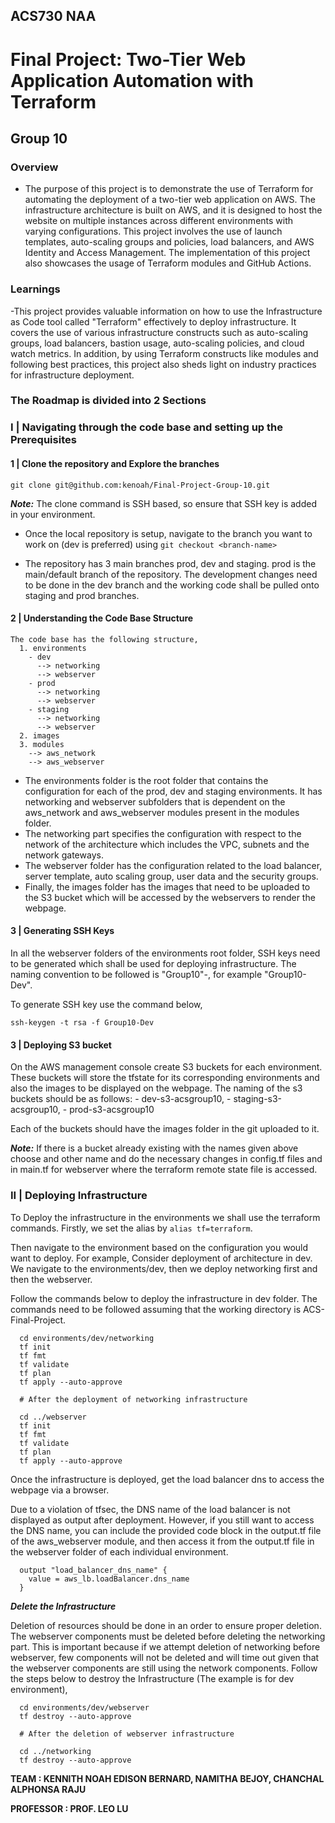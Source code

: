 ## ACS730 NAA 
# Final Project: Two-Tier Web Application Automation with Terraform 
## Group 10

### Overview
   - The purpose of this project is to demonstrate the use of Terraform for automating the deployment of a two-tier web application on AWS. The infrastructure architecture is built on AWS, and it is designed to host the website on multiple instances across different environments with varying configurations. This project involves the use of launch templates, auto-scaling groups and policies, load balancers, and AWS Identity and Access Management. The implementation of this project also showcases the usage of Terraform modules and GitHub Actions.
### Learnings
   -This project provides valuable information on how to use the Infrastructure as Code tool called "Terraform" effectively to deploy infrastructure. It covers the use of various infrastructure constructs such as auto-scaling groups, load balancers, bastion usage, auto-scaling policies, and cloud watch metrics. In addition, by using Terraform constructs like modules and following best practices, this project also sheds light on industry practices for infrastructure deployment.
### The‌ ‌Roadmap‌ ‌is‌ ‌divided‌ ‌into‌ ‌2‌ ‌Sections‌ ‌

### I | Navigating through the code base and setting up the Prerequisites
#### 1 | Clone the repository and Explore the branches

  ``` 
  git clone git@github.com:kenoah/Final-Project-Group-10.git
  ```
  
  ***Note:*** The clone command is SSH based, so ensure that SSH key is added in your environment.
  
  - Once the local repository is setup, navigate to the branch you want to work on (dev is preferred) using 
                ``` git checkout <branch-name> ```
  
  - The repository has 3 main branches prod, dev and staging. prod is the main/default branch of the repository.
  The development changes need to be done in the dev branch and the working code shall be pulled onto staging and prod branches.

#### 2 | Understanding the Code Base Structure
    
    The code base has the following structure,
      1. environments
        - dev
          --> networking
          --> webserver
        - prod
          --> networking
          --> webserver
        - staging
          --> networking
          --> webserver
      2. images
      3. modules
        --> aws_network
        --> aws_webserver
        
  - The environments folder is the root folder that contains the configuration for each of the prod, dev and staging environments. It has networking and webserver subfolders that is dependent on the aws_network and aws_webserver modules present in the modules folder.
  - The networking part specifies the configuration with respect to the network of the architecture which includes the VPC, subnets and the network gateways.
  - The webserver folder has the configuration related to the load balancer, server template, auto scaling group, user data and the security groups.
  - Finally, the images folder has the images that need to be uploaded to the S3 bucket which will be accessed by the webservers to render the webpage.

#### 3 | Generating SSH Keys
  In all the webserver folders of the environments root folder, SSH keys need to be generated which shall be used for deploying infrastructure.
  The naming convention to be followed is "Group10"-<environment-name>, for example "Group10-Dev".
  
  To generate SSH key use the command below,
  ```
  ssh-keygen -t rsa -f Group10-Dev
  ```

#### 3 | Deploying S3 bucket
  On the AWS management console create S3 buckets for each environment. These buckets will store the tfstate for its corresponding environments and also the images to be displayed on the webpage.
  The naming of the s3 buckets should be as follows:
    - dev-s3-acsgroup10,
    - staging-s3-acsgroup10,
    - prod-s3-acsgroup10
  
  Each of the buckets should have the images folder in the git uploaded to it.
  
  ***Note:*** If there is a bucket already existing with the names given above choose and other name and do the necessary changes in config.tf files and in main.tf for webserver where the terraform remote state file is accessed.

### II | Deploying Infrastructure 

  To Deploy the infrastructure in the environments we shall use the terraform commands.
  Firstly, we set the alias by ``` alias tf=terraform ```.
  
  Then navigate to the environment based on the configuration you would want to deploy.
  For example, Consider deployment of architecture in dev. We navigate to the environments/dev, then we deploy networking first and then the webserver.
  
  Follow the commands below to deploy the infrastructure in dev folder. The commands need to be followed assuming that the working directory is ACS-Final-Project. 
  
  ```
    cd environments/dev/networking
    tf init
    tf fmt
    tf validate
    tf plan
    tf apply --auto-approve
    
    # After the deployment of networking infrastructure
    
    cd ../webserver
    tf init
    tf fmt
    tf validate
    tf plan
    tf apply --auto-approve
  ```
  
  Once the infrastructure is deployed, get the load balancer dns to access the webpage via a browser.
  
  Due to a violation of tfsec, the DNS name of the load balancer is not displayed as output after deployment. However, if you still want to access the DNS name, you can include the provided code block in the output.tf file of the aws_webserver module, and then access it from the output.tf file in the webserver folder of each individual environment.
  
  ```
    output "load_balancer_dns_name" {
      value = aws_lb.loadBalancer.dns_name
    }
  ```
  
  ***Delete the Infrastructure***
  
  Deletion of resources should be done in an order to ensure proper deletion. The webserver components must be deleted before deleting the networking part.
  This is important because if we attempt deletion of networking before webserver, few components will not be deleted and will time out given that the webserver components are still using the network components.
  Follow the steps below to destroy the Infrastructure (The example is for dev environment),
  
  ```
    cd environments/dev/webserver
    tf destroy --auto-approve
    
    # After the deletion of webserver infrastructure
    
    cd ../networking
    tf destroy --auto-approve
  ```


**TEAM : KENNITH NOAH EDISON BERNARD, NAMITHA BEJOY, CHANCHAL ALPHONSA RAJU**

**PROFESSOR : PROF. LEO LU**


